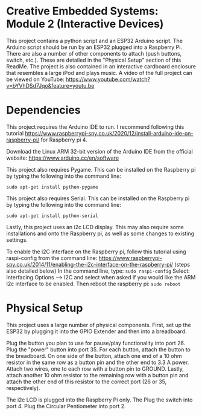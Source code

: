 # Creative Embedded Systems: Module 2 (Interactive Devices)

This project contains a python script and an ESP32 Arduino script. The Arduino script should be run by an ESP32 plugged into a Raspberry Pi. There are also a number of other components to attach (push buttons, switch, etc.). These are detailed in the "Physical Setup" section of this ReadMe. The project is also contained in an interactive cardboard enclosure that resembles a large iPod and plays music. A video of the full project can be viewed on YouTube: https://www.youtube.com/watch?v=bYVhDSd7Jqo&feature=youtu.be

# Dependencies
This project requires the Arduino IDE to run. I recommend following this tutorial https://www.raspberrypi-spy.co.uk/2020/12/install-arduino-ide-on-raspberry-pi/ for Raspberry pi 4.

Download the Linux ARM 32-bit version of the Arduino IDE from the official website: https://www.arduino.cc/en/software

This project also requires Pygame. This can be installed on the Raspberry pi by typing the following into the command line:

`sudo apt-get install python-pygame`

This project also requires Serial. This can be installed on the Raspberry pi by typing the following into the command line:

`sudo apt-get install python-serial`

Lastly, this project uses an i2c LCD display. This may also require some installations and onto the Raspberry pi, as well as some changes to existing settings. 

To enable the i2C interface on the Raspberry pi, follow this tutorial using raspi-config from the command line: https://www.raspberrypi-spy.co.uk/2014/11/enabling-the-i2c-interface-on-the-raspberry-pi/ (steps also detailed below)
In the command line, type: 
`sudo raspi-config`
Select: Interfacing Options --> I2C and select <Yes> when asked if you would like the ARM I2c interface to be enabled. 
  Then reboot the raspberry pi: `sudo reboot`

# Physical Setup
This project uses a large number of physical components. First, set up the ESP32 by plugging it into the GPIO Extender and then into a breadboard. 

Plug the button you plan to use for pause/play functionality into port 26. Plug the "power" button into port 35.
For each button, attach the button to the breadboard. On one side of the button, attach one end of a 10 ohm resistor in the same row as a button pin and the other end to 3.3 A power. Attach two wires, one to each row with a button pin to GROUND. Lastly, attach another 10 ohm resistor to the remaining row with a button pin and attach the other end of this resistor to the correct port (26 or 35, respectively).

The i2c LCD is plugged into the Raspberry Pi only. The 
Plug the switch into port 4.
Plug the Circular Pentiometer into port 2.
